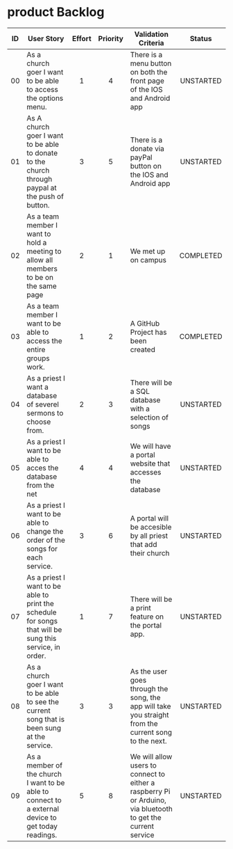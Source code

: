 # product Backlog
| ID |User Story|Effort|Priority|Validation Criteria|Status|
|:---:|---|:---:|:---:|---|:---:|
00|As a church goer I want to be able to access the options menu.| 1 | 4 | There is a menu button on both the front page of the IOS and Android app | UNSTARTED |
01|As A church goer I want to be able to donate to the church through paypal at the push of button.| 3 | 5 | There is a donate via payPal button on the IOS and Android app | UNSTARTED |
02|As a team member I want to hold a meeting to allow all members to be on the same page| 2 | 1 | We met up on campus | COMPLETED|
03|As a team member I want to be able to access the entire groups work.| 1 | 2 | A GitHub Project has been created | COMPLETED |
04|As a priest I want a database of severel sermons to choose from.| 2 | 3 | There will be a SQL database with a selection of songs | UNSTARTED|
05|As a priest I want to be able to acces the database from the net| 4 | 4 | We will have a portal website that accesses the database | UNSTARTED|
06|As a priest I want to be able to change the order of the songs for each service.| 3 | 6 | A portal will be accesible by all priest that add their church | UNSTARTED |
07|As a priest I want to be able to print the schedule for songs that will be sung this service, in order.| 1 | 7 | There will be a print feature on the portal app. | UNSTARTED |
08|As a church goer I want to be able to see the current song that is been sung at the service.| 3 | 3 | As the user goes through the song, the app will take you straight from the current song to the next. | UNSTARTED |
09|As a member of the church I want to be able to connect to a external device to get today readings.| 5 | 8 | We will allow users to connect to either a raspberry Pi or Arduino, via bluetooth to get the current service | UNSTARTED |
